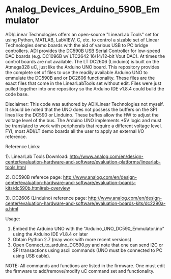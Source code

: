 # Analog_Devices_Arduino_590B_Emmulator
ADI/Linear Technologies offers an open-source "LinearLab Tools" set for using Python, MATLAB, LabVIEW, C, etc. to control a sizable set of Linear Technologies demo boards with the aid of various USB to PC bridge controllers.  ADI provides the DC590B USB Serial Controller for low-speed DAC boards (e.g. DC1096B w/ LTC2642 16/14/12-bit Vout DAC).  At times the control boards are not available.  The LT DC2606 (Linduino) is built on the Atmega328 uC, just like the Arduino UNO board.  This repository provides the complete set of files to use the readily available Arduino UNO to emmulate the DC590B and or DC2606 functionality.  These files are the exact files that come in the LinearLabTools set without edit.  Files were just pulled together into one repository so the Arduino IDE v1.8.4 could build the code base.


Disclaimer: This code was authored by ADI/Linear Technologies not myself. It should be noted that the UNO does not possess the buffers on the SPI lines like the DC590 or Linduino. These buffes allow the HW to adjust the voltage level of the bus. The Arduino UNO implements +5V logic and must be translated to work with peripherals that require a different voltage level.  FYI, most ADI/LT demo boards all the user to apply an external I/O reference.

Reference Links:

1). LinearLab Tools Download: http://www.analog.com/en/design-center/evaluation-hardware-and-software/evaluation-platforms/linearlab-tools.html

2). DC590B referece page: http://www.analog.com/en/design-center/evaluation-hardware-and-software/evaluation-boards-kits/dc590b.html#eb-overview

3). DC2606 (Linduino) reference page: http://www.analog.com/en/design-center/evaluation-hardware-and-software/evaluation-boards-kits/dc2290a-a.html


Usage:
  1. Embed the Arduino UNO with the "Arduino_UNO_DC590_Emmulator.ino" using the Arduino IDE v1.8.4 or later
  2. Obtain Python 2.7 (may work with more recent versions)
  3. Open Connect_to_arduino_DC590.py and note that one can send I2C or SPI transactions using ascii commands (UNO must be connected to PC    using USB cable).
  
  NOTE: All commands and functions are listed in the firmware.  One must edit the firmware to add/remove/modify uC command set and           functionality.
